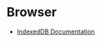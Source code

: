# Browser

* [IndexedDB Documentation](https://developer.mozilla.org/en-US/docs/Web/API/IndexedDB_API/Basic_Concepts_Behind_IndexedDB)
